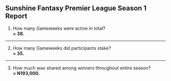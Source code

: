 ## Sunshine Fantasy Premier League Season 1 Report
1. How many Gameweeks were active in total?  
   **= 38.**
---
2. How many Gameweeks did participants stake?  
   **= 35.**
---
3. How much was shared among winners throughout entire season?  
   **= N193,000.**
